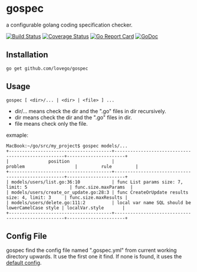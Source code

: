 # gospec
a configurable golang coding specification checker.

[![Build Status](https://travis-ci.org/lovego/gospec.svg?branch=master)](https://travis-ci.org/lovego/gospec)
[![Coverage Status](https://coveralls.io/repos/github/lovego/gospec/badge.svg?branch=master)](https://coveralls.io/github/lovego/gospec?branch=master)
[![Go Report Card](https://goreportcard.com/badge/github.com/lovego/gospec)](https://goreportcard.com/report/github.com/lovego/gospec)
[![GoDoc](https://godoc.org/github.com/lovego/gospec?status.svg)](https://godoc.org/github.com/lovego/union_find)

## Installation
    go get github.com/lovego/gospec

## Usage
    gospec [ <dir>/... | <dir> | <file> ] ...
- dir/... means check the dir and the ".go" files in dir recursively.
- dir     means check the dir and the ".go" files in dir.
- file    means check only the file.

exmaple:
```
MacBook:~/go/src/my_project$ gospec models/...
+---------------------------------------+---------------------------------------------------+----------------------+
|               position                |                         problem                   |         rule         |
+---------------------------------------+---------------------------------------------------+----------------------+
| models/users/list.go:36:10            | func List params size: 7, limit: 5                | func.size.maxParams  |
| models/users/create_or_update.go:28:3 | func CreateOrUpdate results size: 4, limit: 3     | func.size.maxResults |
| models/users/delete.go:111:2          | local var name SQL should be lowerCamelCase style | localVar.style       |
+---------------------------------------+---------------------------------------------------+----------------------+
```

## Config File
gospec find the config file named ".gospec.yml" from current working directory upwards.
It use the first one it find. If none is found, it uses the <a href="gospec.yml">default config</a>.

